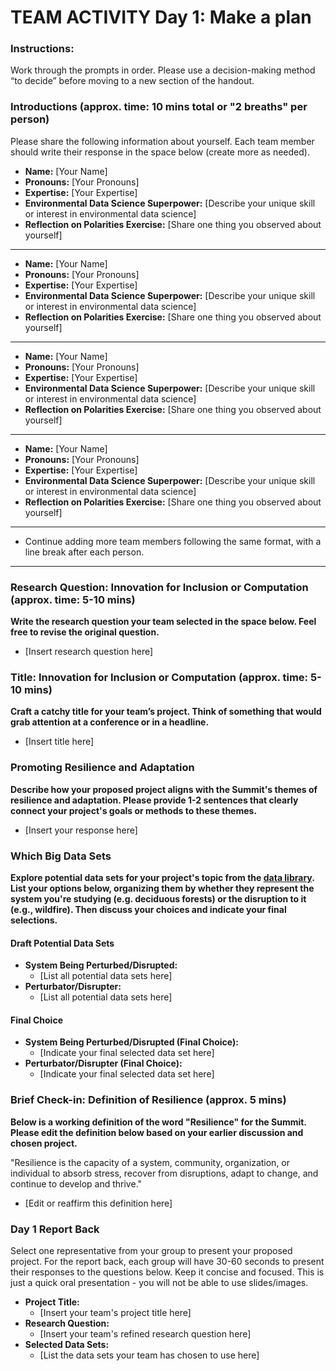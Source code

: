 # TEAM ACTIVITY Day 1: Make a plan
### Instructions:
Work through the prompts in order. Please use a decision-making method “to decide” before moving to a new section of the handout.  

### Introductions (approx. time: 10 mins total or "2 breaths" per person)
Please share the following information about yourself. Each team member should write their response in the space below (create more as needed).

  - **Name:** [Your Name]
  - **Pronouns:** [Your Pronouns]
  - **Expertise:** [Your Expertise]
  - **Environmental Data Science Superpower:** [Describe your unique skill or interest in environmental data science]
  - **Reflection on Polarities Exercise:** [Share one thing you observed about yourself]

  ---
  - **Name:** [Your Name]
  - **Pronouns:** [Your Pronouns]
  - **Expertise:** [Your Expertise]
  - **Environmental Data Science Superpower:** [Describe your unique skill or interest in environmental data science]
  - **Reflection on Polarities Exercise:** [Share one thing you observed about yourself]

  ---
  - **Name:** [Your Name]
  - **Pronouns:** [Your Pronouns]
  - **Expertise:** [Your Expertise]
  - **Environmental Data Science Superpower:** [Describe your unique skill or interest in environmental data science]
  - **Reflection on Polarities Exercise:** [Share one thing you observed about yourself]

  ---
  - **Name:** [Your Name]
  - **Pronouns:** [Your Pronouns]
  - **Expertise:** [Your Expertise]
  - **Environmental Data Science Superpower:** [Describe your unique skill or interest in environmental data science]
  - **Reflection on Polarities Exercise:** [Share one thing you observed about yourself]

  ---
  - Continue adding more team members following the same format, with a line break after each person.
  ---
### Research Question: Innovation for Inclusion or Computation (approx. time: 5-10 mins)
**Write the research question your team selected in the space below. Feel free to revise the original question.**
- [Insert research question here]


### Title: Innovation for Inclusion or Computation (approx. time: 5-10 mins)
**Craft a catchy title for your team’s project. Think of something that would grab attention at a conference or in a headline.**
- [Insert title here]


### Promoting Resilience and Adaptation
**Describe how your proposed project aligns with the Summit's themes of resilience and adaptation. Please provide 1-2 sentences that clearly connect your project's goals or methods to these themes.**
- [Insert your response here]


### Which Big Data Sets
**Explore potential data sets for your project's topic from the [data library](https://cu-esiil.github.io/data-library/). List your options below, organizing them by whether they represent the system you're studying (e.g. deciduous forests) or the disruption to it (e.g., wildfire). Then discuss your choices and indicate your final selections.**

#### Draft Potential Data Sets
  - **System Being Perturbed/Disrupted:**
    - [List all potential data sets here]
  - **Perturbator/Disrupter:**
    - [List all potential data sets here]

#### Final Choice
  - **System Being Perturbed/Disrupted (Final Choice):**
    - [Indicate your final selected data set here]
  - **Perturbator/Disrupter (Final Choice):**
    - [Indicate your final selected data set here]



### Brief Check-in: Definition of Resilience (approx. 5 mins)
**Below is a working definition of the word "Resilience" for the Summit. Please edit the definition below based on your earlier discussion and chosen project.**

"Resilience is the capacity of a system, community, organization, or individual to absorb stress, recover from disruptions, adapt to change, and continue to develop and thrive."

- [Edit or reaffirm this definition here]


### Day 1 Report Back
Select one representative from your group to present your proposed project. For the report back, each group will have 30-60 seconds to present their responses to the questions below. Keep it concise and focused. This is just a quick oral presentation - you will not be able to use slides/images.

- **Project Title:**
  - [Insert your team's project title here]
- **Research Question:**
  - [Insert your team's refined research question here]
- **Selected Data Sets:**
  - [List the data sets your team has chosen to use here]
      
